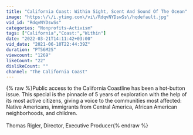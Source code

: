 ```yaml
---
title: "California Coast: Within Sight, Scent And Sound Of The Ocean"
image: "https:\/\/i.ytimg.com\/vi\/RdqvNYDswSs\/hqdefault.jpg"
vid_id: "RdqvNYDswSs"
categories: "Nonprofits-Activism"
tags: ["California","Coast:","Within"]
date: "2022-03-21T14:11:42+03:00"
vid_date: "2021-06-10T22:44:39Z"
duration: "PT56M2S"
viewcount: "1269"
likeCount: "22"
dislikeCount: ""
channel: "The California Coast"
---
```

{% raw %}Public access to the California Coastline has been a hot-button issue. This special is the pinnacle of 5 years of exploration with the help of its most active citizens, giving a voice to the communities most affected: Native Americans, immigrants from Central America, African American neighborhoods, and children.<br /><br />Thomas Rigler, Director, Executive Producer{% endraw %}
